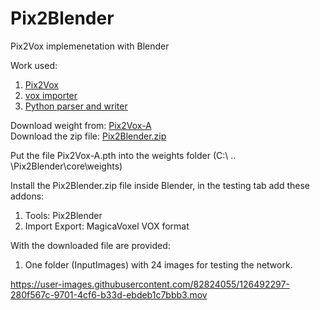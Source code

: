 # Pix2Blender
Pix2Vox implemenetation with Blender

Work used: <br/>
1) [Pix2Vox](https://github.com/hzxie/Pix2Vox) <br/>
2) [vox importer](https://github.com/RichysHub/MagicaVoxel-VOX-importer) <br/>
3) [Python parser and writer](https://github.com/gromgull/py-vox-io)

Download weight from: [Pix2Vox-A](https://gateway.infinitescript.com/?fileName=Pix2Vox-A-ShapeNet.pth) <br/>
Download the zip file: [Pix2Blender.zip](https://github.com/Fedami/Pix2Blender/archive/refs/heads/main.zip)

Put the file Pix2Vox-A.pth into the weights folder (C:\ .. \Pix2Blender\core\weights)

Install the Pix2Blender.zip file inside Blender, in the testing tab add these addons:
1) Tools: Pix2Blender
2) Import Export: MagicaVoxel VOX format

With the downloaded file are provided:
1) One folder (InputImages) with 24 images for testing the network.


https://user-images.githubusercontent.com/82824055/126492297-280f567c-9701-4cf6-b33d-ebdeb1c7bbb3.mov

